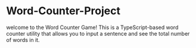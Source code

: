 # Word-Counter-Project
welcome to the Word Counter Game! This is a TypeScript-based word counter utility that allows you to input a sentence and see the total number of words in it.
